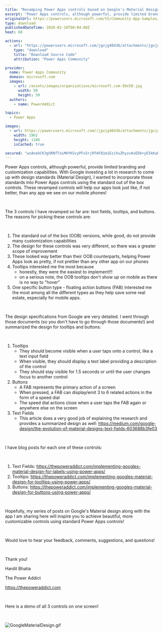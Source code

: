 ```yaml
---
title: "Revamping Power Apps controls based on Google's Material Design"
excerpt: "Power Apps controls, although powerful, provide limited branding and customization capabilities. With Google investing a lot in research to come up"
originalUrl: https://powerusers.microsoft.com/t5/Community-App-Samples/Revamping-Power-Apps-controls-based-on-Google-s-Material-Design/td-p/465416
type: download
publishedDateTime: 2020-02-10T00:04:00Z
heat: 68

actions:
  - url: "https://powerusers.microsoft.com/jgvjg48436/attachments/jgvjg48436/AppFeedbackGallery/427/2/The%20Power%20Addict%20-%20Google%20Material%20Design.msapp"
    type: "download"
    title: "Download Source Code"
    attribution: "Power Apps Community"

provider:
  name: Power Apps Community
  domain: microsoft.com
  images:
    - url: /assets/images/organizations/microsoft.com-50x50.jpg
      width: 50
      height: 50
  authors:
    - name: PowerAddict

topics:
  - Power Apps

images:
  - url: https://powerusers.microsoft.com//jgvjg48436/attachments/jgvjg48436/AppFeedbackGallery/427/4/PowerAppsMaterialDesign.PNG
    width: 1962
    height: 1106
    isCached: true

secured: "wsAnebCK3ghRNfTxLMHYKSvyPFx5+jRfAFQ1m1EzihuZhyzvAvEDb+yE5kKaLDK5TAh5/0MRLkZVFDpKTPXIUWNhU9Jlb3z16inb9IY4VL+ikgvy9YWsPdEOn2JmmzU1UQnx1NIVIR7qY4zyh6t4rqyXDXFpHk3zHYREUD/c+zDnJdrHM3ViSsOwg9Rd7hE3UalqzmnQ4EAfEUEzYNbAlufI5+ovnBIQQ+wvKtzpCZT5bdwgPR6A6ZnQ8Er/vyS3uPk8Zde73amA57/w0DuZntdj+MdJhfaTuSpzbBHW3MIpHU10citUW6avR1Nl/HhT9asnfyiF2p/vojzflZ2wgjGtbjNaGOb+9SBzBUaTuM8ePoVzRBdIl5wmunswGBVpBTqA3E+Y3hdhih9JUmYUbg==;OHWiqIWpPm218JU8W2PFMA=="
---
```

<p>Power Apps controls, although powerful, provide limited branding and customization capabilities. With Google investing a lot in research to come up with design standards (Material Design), I wanted to incorporate those standards into Power Apps controls using the standard out of the box controls. These revamped controls will help our apps look just like, if not better, than any app we see on our mobile phones!</p><p>&nbsp;</p><p>The 3 controls I have revamped so far are: text fields, tooltips, and buttons. The reasons for picking these controls are:&nbsp;</p><p>&nbsp;</p><ol><li>The standard out of the box (OOB) versions, while good, do not provide many customization capabilities</li><li>The design for these controls was very different, so there was a greater scope of improvement</li><li>These looked way better than their OOB counterparts, helping Power Apps look as pretty, if not prettier than any other app on our phones</li><li>Tooltips interested me the most because<ul><li>honestly, they were the easiest to implement!!!</li><li>on a serious note, the OOB tooltips don't show up on mobile as there is no way to "hover"</li></ul></li><li><span>One specific button type - floating action buttons (FAB) interested me the most among all the different types as they help save some real estate, especially for mobile apps.</span></li></ol><p>&nbsp;</p><p>The design specifications from Google are very detailed. I went through those documents (so you don't have to go through those documents!) and summarized the design for tooltips and buttons:&nbsp;</p><p>&nbsp;</p><ol><li>Tooltips<ul><li>They should become visible when a user taps onto a control, like a text input field</li><li>When visible, they should display a text label providing a description of the control</li><li>They should stay visible for 1.5 seconds or until the user changes focus to another control</li></ul></li><li>Buttons<ul><li>A FAB represents the primary action of a screen</li><li>When pressed, a FAB can display/emit 3 to 6 related actions in the form of a speed dial</li><li>The speed dial actions close when a user taps the FAB again or anywhere else on the screen</li></ul></li><li>Text Fields<ul><li>This article does a very good job of explaining the research and provides a summarized design as well:&nbsp;<a href="https://medium.com/google-design/the-evolution-of-material-designs-text-fields-603688b3fe03" target="_blank" rel="noopener nofollow noopener noreferrer">https://medium.com/google-design/the-evolution-of-material-designs-text-fields-603688b3fe03</a></li></ul></li></ol><p>&nbsp;</p><p>I have blog posts for each one of these controls:&nbsp;</p><p>&nbsp;</p><ol><li>Text Fields:&nbsp;<a href="https://thepoweraddict.com/implementing-googles-material-design-for-labels-using-power-apps/" target="_blank" rel="noopener nofollow noopener noreferrer">https://thepoweraddict.com/implementing-googles-material-design-for-labels-using-power-apps/</a></li><li>Tooltips:&nbsp;<a href="https://thepoweraddict.com/implementing-googles-material-design-for-tooltips-using-power-apps/" target="_blank" rel="noopener nofollow noopener noreferrer">https://thepoweraddict.com/implementing-googles-material-design-for-tooltips-using-power-apps/</a></li><li>Buttons:&nbsp;<a href="https://thepoweraddict.com/implementing-googles-material-design-for-buttons-using-power-apps/" target="_blank" rel="noopener nofollow noopener noreferrer">https://thepoweraddict.com/implementing-googles-material-design-for-buttons-using-power-apps/</a></li></ol><p>&nbsp;</p><p><span>Hopefully, my series of posts on Google's Material design along with the app I am sharing here will inspire you to achieve beautiful, more customizable controls using standard Power Apps controls!</span></p><p>&nbsp;</p><p><span>Would love to hear your feedback, comments, suggestions, and questions!&nbsp;</span></p><p>&nbsp;</p><p><span>Thank you!</span></p><p><span>Hardit Bhatia</span></p><p><span>The Power Addict</span></p><p><span><a href="https://thepoweraddict.com" target="_blank" rel="noopener nofollow noopener noreferrer">https://thepoweraddict.com</a></span></p><p>&nbsp;</p><p><span>Here is a demo of all 3 controls on one screen!</span></p><p>&nbsp;</p><p><span><span class="lia-inline-image-display-wrapper lia-image-align-inline" image-alt="GoogleMaterialDesign.gif" style="width: 564px;"><img src="https://powerusers.microsoft.com/t5/image/serverpage/image-id/116496i0F4F92B64266B644/image-size/large?v=1.0&amp;px=999" title="GoogleMaterialDesign.gif" alt="GoogleMaterialDesign.gif" li-image-url="https://powerusers.microsoft.com/t5/image/serverpage/image-id/116496i0F4F92B64266B644?v=1.0" li-image-display-id="'116496i0F4F92B64266B644'" li-message-uid="'465416'" li-messages-message-image="true" li-bindable="" class="lia-media-image" tabindex="0" li-bypass-lightbox-when-linked="true" li-use-hover-links="false"></span></span></p>

